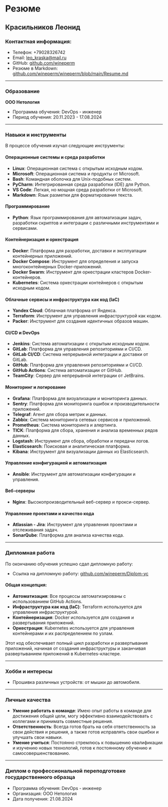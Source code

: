 # Резюме

## Красильников Леонид

### Контактная информация:
- Телефон: +79028326742
- Email: leo_kraska@mail.ru
- GitHub: [github.com/wineperm](https://github.com/wineperm)
- Резюме в Markdown: [github.com/wineperm/wineperm/blob/main/Resume.md](https://github.com/wineperm/wineperm/blob/main/Resume.md)

---

### Образование

**ООО Нетология**
- Программа обучения: DevOps - инженер
- Период обучения: 20.11.2023 - 17.08.2024

---

### Навыки и инструменты

В процессе обучения изучал следующие инструменты:

#### Операционные системы и среда разработки
- **Linux**: Операционная система с открытым исходным кодом.
- **Microsoft**: Операционная система и продукты от Microsoft.
- **Bash**: Командная оболочка для Unix-подобных систем.
- **PyCharm**: Интегрированная среда разработки (IDE) для Python.
- **VS Code**: Легкая, но мощная среда разработки от Microsoft.
- **Markdown**: Язык разметки для форматирования текста.

#### Программирование
- **Python**: Язык программирования для автоматизации задач, разработки скриптов и интеграции с различными инструментами и сервисами.

#### Контейнеризация и оркестрация
- **Docker**: Платформа для разработки, доставки и эксплуатации контейнерных приложений.
- **Docker Compose**: Инструмент для определения и запуска многоконтейнерных Docker-приложений.
- **Docker Swarm**: Инструмент для оркестрации кластеров Docker-контейнеров.
- **Kubernetes**: Система оркестрации контейнеров с открытым исходным кодом.

#### Облачные сервисы и инфраструктура как код (IaC)
- **Yandex Cloud**: Облачная платформа от Яндекса.
- **Terraform**: Инструмент для управления инфраструктурой как кодом.
- **Packer**: Инструмент для создания идентичных образов машин.

#### CI/CD и DevOps
- **Jenkins**: Система автоматизации с открытым исходным кодом.
- **GitLab**: Платформа для управления репозиториями и CI/CD.
- **GitLab CI/CD**: Система непрерывной интеграции и доставки от GitLab.
- **GitHub**: Платформа для управления репозиториями и CI/CD.
- **GitHub Actions**: Система автоматизации от GitHub.
- **TeamCity**: Сервер для непрерывной интеграции от JetBrains.

#### Мониторинг и логирование
- **Grafana**: Платформа для визуализации и мониторинга данных.
- **Sentry**: Платформа для мониторинга ошибок и производительности приложений.
- **Telegraf**: Агент для сбора метрик и данных.
- **Zabbix**: Система мониторинга сетевых сервисов и приложений.
- **Prometheus**: Система мониторинга и алертинга.
- **TICK**: Платформа для сбора, хранения и анализа временных рядов данных.
- **Logstash**: Инструмент для сбора, обработки и передачи логов.
- **Elasticsearch**: Поисковая и аналитическая платформа.
- **Kibana**: Инструмент для визуализации данных из Elasticsearch.

#### Управление конфигурацией и автоматизация
- **Ansible**: Инструмент для автоматизации конфигурации и управления.

#### Веб-серверы
- **Nginx**: Высокопроизводительный веб-сервер и прокси-сервер.

#### Управление проектами и качество кода
- **Atlassian - Jira**: Инструмент для управления проектами и отслеживания задач.
- **SonarQube**: Платформа для анализа качества кода.

---

### Дипломная работа

По окончанию обучения успешно сдал дипломную работу:
- Ссылка на дипломную работу: [github.com/wineperm/Diplom-yc](https://github.com/wineperm/Diplom-yc)

#### Общая концепция:
- **Автоматизация**: Все процессы автоматизированы с использованием GitHub Actions.
- **Инфраструктура как код (IaC)**: Terraform используется для управления инфраструктурой.
- **Контейнеризация**: Docker используется для создания и развертывания приложений.
- **Оркестрация**: Kubernetes используется для управления контейнерами и их распределением по узлам.

Этот код обеспечивает полный цикл разработки и развертывания приложений, начиная от создания инфраструктуры и заканчивая развертыванием приложений в Kubernetes-кластере.

---

### Хобби и интересы
- Прошивка различных устройств: от мышки до автомобиля.

---

### Личные качества
- **Умение работать в команде**: Имею опыт работы в команде для достижения общей цели, могу эффективно взаимодействовать с коллегами и принимать совместные решения.
- **Ответственность**: Всегда готов брать на себя ответственность за свои действия и решения, а также готов исправлять свои ошибки и улучшать свои навыки.
- **Умение учиться**: Постоянно стремлюсь к повышению квалификации и изучению новых технологий, готов к постоянному обучению и самосовершенствованию.

---

### Диплом о профессиональной переподготовке государственного образца
- Программа обучения: DevOps - инженер
- Организация: ООО Нетология
- Дата получения: 21.08.2024

